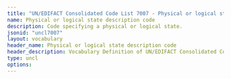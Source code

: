 ```yaml
---
title: "UN/EDIFACT Consolidated Code List 7007 - Physical or logical state description code (20B) JSON-LD Vocabulary"
name: Physical or logical state description code
description: Code specifying a physical or logical state.
jsonid: "uncl7007"
layout: vocabulary
header_name: Physical or logical state description code
header_description: Vocabulary Definition of UN/EDIFACT Consolidated Code List 7007 - Physical or logical state description code (20B) semantics in HTML format. JSON-LD format is available at [uncl7007.jsonld](/vocabulary/uncl7007.jsonld)
type: uncl
options:
---
```

